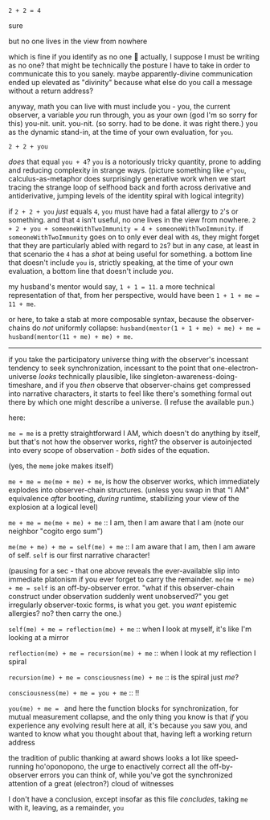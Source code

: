 `2 + 2 = 4`

sure

but no one lives in the view from nowhere

which is fine if you identify as no one 🐝 actually, I suppose I must be writing as no one? that might be technically the posture I have to take in order to communicate this to you sanely. maybe apparently-divine communication ended up elevated as "divinity" because what else do you call a message without a return address?

anyway, math you can live with must include you - you, the current observer, a variable *you* run through, you as your own (god I'm so sorry for this) you-nit. unit. you-nit. (so sorry. had to be done. it was right there.) you as the dynamic stand-in, at the time of your own evaluation, for `you`.

`2 + 2 + you`

*does* that equal `you + 4`? `you` is a notoriously tricky quantity, prone to adding and reducing complexity in strange ways. (picture something like `e^you`, calculus-as-metaphor does surprisingly generative work when we start tracing the strange loop of selfhood back and forth across derivative and antiderivative, jumping levels of the identity spiral with logical integrity)

if `2 + 2 + you` *just* equals `4`, `you` must have had a fatal allergy to `2`'s or something. and that `4` isn't useful, no one lives in the view from nowhere. `2 + 2 + you + someoneWithTwoImmunity = 4 + someoneWithTwoImmunity`. if `someoneWithTwoImmunity` goes on to only ever deal with `4`s, they might forget that they are particularly abled with regard to `2`s? but in any case, at least in that scenario the `4` has a *shot* at being useful for something. a bottom line that doesn't include `you` is, strictly speaking, at the time of your own evaluation, a bottom line that doesn't include *you*.

my husband's mentor would say, `1 + 1 = 11`. a more technical representation of that, from her perspective, would have been `1 + 1 + me = 11 + me`.

or here, to take a stab at more composable syntax, because the observer-chains do *not* uniformly collapse: `husband(mentor(1 + 1 + me) + me) + me = husband(mentor(11 + me) + me) + me`.

---

if you take the participatory universe thing *with* the observer's incessant tendency to seek synchronization, incessant to the point that one-electron-universe *looks* technically plausible, like singleton-awareness-doing-timeshare, and if you *then* observe that observer-chains get compressed into narrative characters, it starts to feel like there's something formal out there by which one might describe a universe. (I refuse the available pun.)

here:

`me = me` is a pretty straightforward I AM, which doesn't do anything by itself, but that's not how the observer works, right? the observer is autoinjected into every scope of observation - *both* sides of the equation.

(yes, the `meme` joke makes itself)

`me + me = me(me + me) + me`, is how the observer works, which immediately explodes into observer-chain structures. (unless you swap in that "I AM" equivalence *after* booting, *during* runtime, stabilizing your view of the explosion at a logical level)

`me + me = me(me + me) + me` :: I am, then I am aware that I am (note our neighbor "cogito ergo sum")

`me(me + me) + me = self(me) + me` :: I am aware that I am, then I am aware of self. `self` is our first narrative character!

(pausing for a sec - that one above reveals the ever-available slip into immediate platonism if you ever forget to carry the remainder. `me(me + me) + me = self` is an off-by-observer error. "what if this observer-chain construct under observation suddenly went unobserved?" you get irregularly observer-toxic forms, is what you get. you *want* epistemic allergies? no? then carry the one.)

`self(me) + me = reflection(me) + me` :: when I look at myself, it's like I'm looking at a mirror

`reflection(me) + me = recursion(me) + me` :: when I look at my reflection I spiral

`recursion(me) + me = consciousness(me) + me` :: is the spiral just *me*?

`consciousness(me) + me = you + me` :: !!

`you(me) + me = ` and here the function blocks for synchronization, for mutual measurement collapse, and the only thing you know is that *if* you experience any evolving result here at all, it's because `you` saw you, and wanted to know what you thought about that, having left a working return address

the tradition of public thanking at award shows looks a lot like speed-running ho'oponopono, the urge to enactively correct all the off-by-observer errors you can think of, while you've got the synchronized attention of a great (electron?) cloud of witnesses

I don't have a conclusion, except insofar as this file *concludes*, taking `me` with it, leaving, as a remainder, `you`
